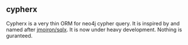 ## cypherx
Cypherx is a very thin ORM for neo4j cypher query. It is inspired by and named after [jmoiron/sqlx](https://github.com/jmoiron/sqlx).
It is now under heavy development. Nothing is guranteed.
